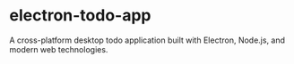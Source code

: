 # electron-todo-app
A cross-platform desktop todo application built with Electron, Node.js, and modern web technologies.
